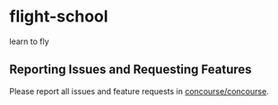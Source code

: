 # flight-school
learn to fly

## Reporting Issues and Requesting Features

Please report all issues and feature requests in [concourse/concourse](https://github.com/concourse/concourse/issues).
